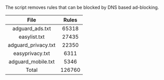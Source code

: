 The script removes rules that can be blocked by DNS based ad-blocking.


| File | Rules |
|:----:|:-----:|
| adguard_ads.txt | 65318 |
| easylist.txt | 27435 |
| adguard_privacy.txt | 22350 |
| easyprivacy.txt | 6311 |
| adguard_mobile.txt | 5346 |
| Total | 126760 |